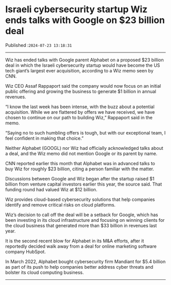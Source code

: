 # Israeli cybersecurity startup Wiz ends talks with Google on $23 billion deal

Published :`2024-07-23 13:18:31`

---

Wiz has ended talks with Google parent Alphabet on a proposed $23 billion deal in which the Israeli cybersecurity startup would have become the US tech giant’s largest ever acquisition, according to a Wiz memo seen by CNN.

Wiz CEO Assaf Rappaport said the company would now focus on an initial public offering and growing the business to generate $1 billion in annual revenues.

“I know the last week has been intense, with the buzz about a potential acquisition. While we are flattered by offers we have received, we have chosen to continue on our path to building Wiz,” Rappaport said in the memo.

“Saying no to such humbling offers is tough, but with our exceptional team, I feel confident in making that choice.”

Neither Alphabet (GOOGL) nor Wiz had officially acknowledged talks about a deal, and the Wiz memo did not mention Google or its parent by name.

CNN reported earlier this month that Alphabet was in advanced talks to buy Wiz for roughly $23 billion, citing a person familiar with the matter.

Discussions between Google and Wiz began after the startup raised $1 billion from venture capital investors earlier this year, the source said. That funding round had valued Wiz at $12 billion.

Wiz provides cloud-based cybersecurity solutions that help companies identify and remove critical risks on cloud platforms.

Wiz’s decision to call off the deal will be a setback for Google, which has been investing in its cloud infrastructure and focusing on winning clients for the cloud business that generated more than $33 billion in revenues last year.

It is the second recent blow for Alphabet in its M&A efforts, after it reportedly decided walk away from a deal for online marketing software company HubSpot.

In March 2022, Alphabet bought cybersecurity firm Mandiant for $5.4 billion as part of its push to help companies better address cyber threats and bolster its cloud computing business.

---

